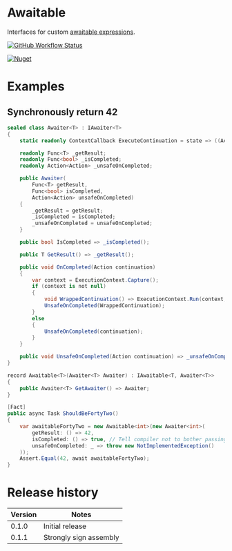 # Awaitable

Interfaces for custom [awaitable expressions](https://docs.microsoft.com/en-us/dotnet/csharp/language-reference/language-specification/expressions#11882-awaitable-expressions).

[![GitHub Workflow Status](https://img.shields.io/github/workflow/status/matthew-a-thomas/cs-awaitable/.NET)](https://github.com/matthew-a-thomas/cs-awaitable)

[![Nuget](https://img.shields.io/nuget/v/Awaitable)](https://www.nuget.org/packages/Awaitable)

# Examples

## Synchronously return 42

```csharp
sealed class Awaiter<T> : IAwaiter<T>
{
    static readonly ContextCallback ExecuteContinuation = state => ((Action)state!)();

    readonly Func<T> _getResult;
    readonly Func<bool> _isCompleted;
    readonly Action<Action> _unsafeOnCompleted;

    public Awaiter(
        Func<T> getResult,
        Func<bool> isCompleted,
        Action<Action> unsafeOnCompleted)
    {
        _getResult = getResult;
        _isCompleted = isCompleted;
        _unsafeOnCompleted = unsafeOnCompleted;
    }

    public bool IsCompleted => _isCompleted();

    public T GetResult() => _getResult();

    public void OnCompleted(Action continuation)
    {
        var context = ExecutionContext.Capture();
        if (context is not null)
        {
            void WrappedContinuation() => ExecutionContext.Run(context, ExecuteContinuation, continuation);
            UnsafeOnCompleted(WrappedContinuation);
        }
        else
        {
            UnsafeOnCompleted(continuation);
        }
    }

    public void UnsafeOnCompleted(Action continuation) => _unsafeOnCompleted(continuation);
}

record Awaitable<T>(Awaiter<T> Awaiter) : IAwaitable<T, Awaiter<T>>
{
    public Awaiter<T> GetAwaiter() => Awaiter;
}

[Fact]
public async Task ShouldBeFortyTwo()
{
    var awaitableFortyTwo = new Awaitable<int>(new Awaiter<int>(
        getResult: () => 42,
        isCompleted: () => true, // Tell compiler not to bother passing us a continuation
        unsafeOnCompleted: _ => throw new NotImplementedException()
    ));
    Assert.Equal(42, await awaitableFortyTwo);
}
```

# Release history

|Version|Notes|
|-|-|
|0.1.0|Initial release|
|0.1.1|Strongly sign assembly|